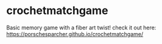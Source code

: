 # crochetmatchgame
Basic memory game with a fiber art twist!
check it out here: https://porschesparcher.github.io/crochetmatchgame/
